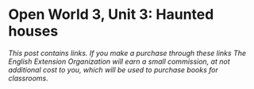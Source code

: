 # Open World 3, Unit 3: Haunted houses
*This post contains links. If you make a purchase through these links The English Extension Organization will earn a small commission, at not additional cost to you, which will be used to purchase books for classrooms.*

<!--stackedit_data:
eyJoaXN0b3J5IjpbLTE1NTgyNDU3ODZdfQ==
-->